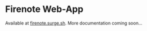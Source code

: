 # Firenote Web-App

Available at <a href="https://firenote.surge.sh">firenote.surge.sh</a>. More documentation coming soon...
